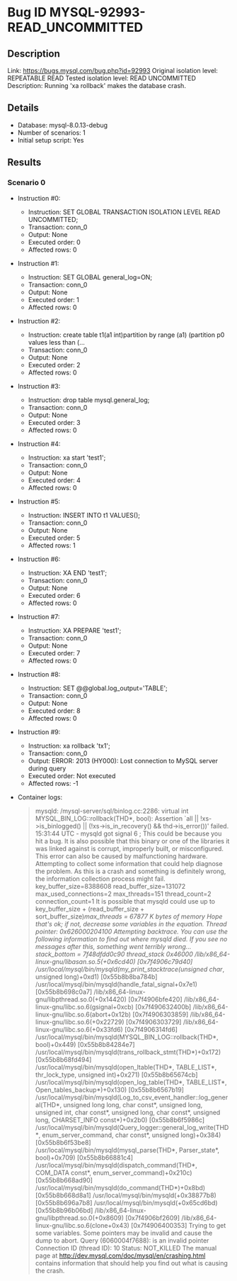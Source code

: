 # Bug ID MYSQL-92993-READ_UNCOMMITTED

## Description

Link:                     https://bugs.mysql.com/bug.php?id=92993
Original isolation level: REPEATABLE READ
Tested isolation level:   READ UNCOMMITTED
Description:              Running 'xa rollback' makes the database crash.


## Details
 * Database: mysql-8.0.13-debug
 * Number of scenarios: 1
 * Initial setup script: Yes

## Results
### Scenario 0
 * Instruction #0:
     - Instruction:  SET GLOBAL TRANSACTION ISOLATION LEVEL READ UNCOMMITTED;
     - Transaction: conn_0
     - Output: None
     - Executed order: 0
     - Affected rows: 0
 * Instruction #1:
     - Instruction:  SET GLOBAL general_log=ON;
     - Transaction: conn_0
     - Output: None
     - Executed order: 1
     - Affected rows: 0
 * Instruction #2:
     - Instruction:  create table t1(a1 int)partition by range (a1) (partition p0 values less than (...
     - Transaction: conn_0
     - Output: None
     - Executed order: 2
     - Affected rows: 0
 * Instruction #3:
     - Instruction:  drop table mysql.general_log;
     - Transaction: conn_0
     - Output: None
     - Executed order: 3
     - Affected rows: 0
 * Instruction #4:
     - Instruction:  xa start 'test1';
     - Transaction: conn_0
     - Output: None
     - Executed order: 4
     - Affected rows: 0
 * Instruction #5:
     - Instruction:  INSERT INTO t1 VALUES();
     - Transaction: conn_0
     - Output: None
     - Executed order: 5
     - Affected rows: 1
 * Instruction #6:
     - Instruction:  XA END 'test1';
     - Transaction: conn_0
     - Output: None
     - Executed order: 6
     - Affected rows: 0
 * Instruction #7:
     - Instruction:  XA PREPARE 'test1';
     - Transaction: conn_0
     - Output: None
     - Executed order: 7
     - Affected rows: 0
 * Instruction #8:
     - Instruction:  SET @@global.log_output='TABLE';
     - Transaction: conn_0
     - Output: None
     - Executed order: 8
     - Affected rows: 0
 * Instruction #9:
     - Instruction:  xa rollback 'tx1';
     - Transaction: conn_0
     - Output: ERROR: 2013 (HY000): Lost connection to MySQL server during query
     - Executed order: Not executed
     - Affected rows: -1

 * Container logs:
   > mysqld: /mysql-server/sql/binlog.cc:2286: virtual int MYSQL_BIN_LOG::rollback(THD*, bool): Assertion `all || !xs->is_binlogged() || (!xs->is_in_recovery() && thd->is_error())' failed.
   > 15:31:44 UTC - mysqld got signal 6 ;
   > This could be because you hit a bug. It is also possible that this binary
   > or one of the libraries it was linked against is corrupt, improperly built,
   > or misconfigured. This error can also be caused by malfunctioning hardware.
   > Attempting to collect some information that could help diagnose the problem.
   > As this is a crash and something is definitely wrong, the information
   > collection process might fail.
   > key_buffer_size=8388608
   > read_buffer_size=131072
   > max_used_connections=2
   > max_threads=151
   > thread_count=2
   > connection_count=1
   > It is possible that mysqld could use up to 
   > key_buffer_size + (read_buffer_size + sort_buffer_size)*max_threads = 67877 K  bytes of memory
   > Hope that's ok; if not, decrease some variables in the equation.
   > Thread pointer: 0x626000204100
   > Attempting backtrace. You can use the following information to find out
   > where mysqld died. If you see no messages after this, something went
   > terribly wrong...
   > stack_bottom = 7f48dfdd0c90 thread_stack 0x46000
   > /lib/x86_64-linux-gnu/libasan.so.5(+0x6cd40) [0x7f4906c79d40]
   > /usr/local/mysql/bin/mysqld(my_print_stacktrace(unsigned char*, unsigned long)+0xd1) [0x55b8b8ba784b]
   > /usr/local/mysql/bin/mysqld(handle_fatal_signal+0x7e1) [0x55b8b698c0a7]
   > /lib/x86_64-linux-gnu/libpthread.so.0(+0x14420) [0x7f4906bfe420]
   > /lib/x86_64-linux-gnu/libc.so.6(gsignal+0xcb) [0x7f490632400b]
   > /lib/x86_64-linux-gnu/libc.so.6(abort+0x12b) [0x7f4906303859]
   > /lib/x86_64-linux-gnu/libc.so.6(+0x22729) [0x7f4906303729]
   > /lib/x86_64-linux-gnu/libc.so.6(+0x33fd6) [0x7f4906314fd6]
   > /usr/local/mysql/bin/mysqld(MYSQL_BIN_LOG::rollback(THD*, bool)+0x449) [0x55b8b84284e7]
   > /usr/local/mysql/bin/mysqld(trans_rollback_stmt(THD*)+0x172) [0x55b8b68fd494]
   > /usr/local/mysql/bin/mysqld(open_ltable(THD*, TABLE_LIST*, thr_lock_type, unsigned int)+0x271) [0x55b8b65674cb]
   > /usr/local/mysql/bin/mysqld(open_log_table(THD*, TABLE_LIST*, Open_tables_backup*)+0x130) [0x55b8b6567b19]
   > /usr/local/mysql/bin/mysqld(Log_to_csv_event_handler::log_general(THD*, unsigned long long, char const*, unsigned long, unsigned int, char const*, unsigned long, char const*, unsigned long, CHARSET_INFO const*)+0x2b0) [0x55b8b6f5986c]
   > /usr/local/mysql/bin/mysqld(Query_logger::general_log_write(THD*, enum_server_command, char const*, unsigned long)+0x384) [0x55b8b6f53be8]
   > /usr/local/mysql/bin/mysqld(mysql_parse(THD*, Parser_state*, bool)+0x709) [0x55b8b66881c4]
   > /usr/local/mysql/bin/mysqld(dispatch_command(THD*, COM_DATA const*, enum_server_command)+0x210c) [0x55b8b668ad90]
   > /usr/local/mysql/bin/mysqld(do_command(THD*)+0x8bd) [0x55b8b668d8a1]
   > /usr/local/mysql/bin/mysqld(+0x38877b8) [0x55b8b696a7b8]
   > /usr/local/mysql/bin/mysqld(+0x65cd6bd) [0x55b8b96b06bd]
   > /lib/x86_64-linux-gnu/libpthread.so.0(+0x8609) [0x7f4906bf2609]
   > /lib/x86_64-linux-gnu/libc.so.6(clone+0x43) [0x7f4906400353]
   > Trying to get some variables.
   > Some pointers may be invalid and cause the dump to abort.
   > Query (6060004f7688): is an invalid pointer
   > Connection ID (thread ID): 10
   > Status: NOT_KILLED
   > The manual page at http://dev.mysql.com/doc/mysql/en/crashing.html contains
   > information that should help you find out what is causing the crash.
